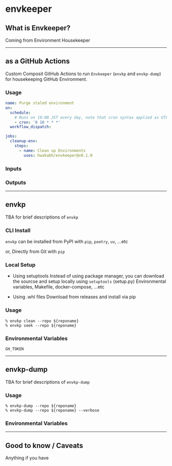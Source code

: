# envkeeper


## What is Envkeeper?
Coming from Environment Housekeeper

***

## as a GitHub Actions
Custom Composit GitHub Actions to run `Envkeeper` (`envkp` and `envkp-dump`) for housekeeping GitHub Environment.

### Usage

```yaml
name: Purge staled environment
on:
  schedule:
    # Runs on 19:00 JST every day, note that cron syntax applied as UTC
    - cron: '0 10 * * *'
  workflow_dispatch:

jobs:
  cleanup-env:
    steps:
      - name: Clean up Environments
        uses: hwakabh/envkeeper@v0.1.0
```

### Inputs


### Outputs

***

## envkp
TBA for brief descriptions of `envkp`

### CLI Install
`envkp` can be installed from PyPI with `pip`, `poetry`, `uv`, ...etc

or, Directly from Git with `pip`

### Local Setup
- Using setuptools
Instead of using package manager, you can download the sourcse and setup locally using `setuptools` (setup.py)
Environmental variables, Makefile, docker-compose, ...etc

- Using .whl files
Download from releases and install via pip

### Usage

```shell
% envkp clean --repo ${reponame}
% envkp seek --repo ${reponame}
```

### Environmental Variables
`GH_TOKEN`

***

## envkp-dump
TBA for brief descriptions of `envkp-dump`

### Usage

```shell
% envkp-dump --repo ${reponame}
% envkp-dump --repo ${reponame} --verbose
```

### Environmental Variables


***


## Good to know / Caveats
Anything if you have

